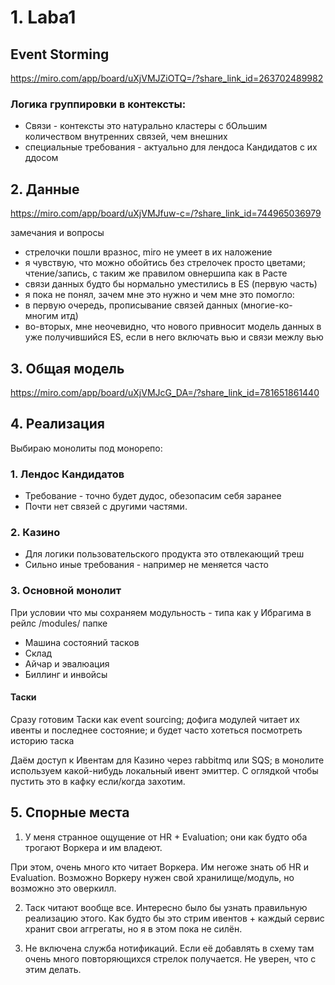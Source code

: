 # 1. Laba1

## Event Storming

https://miro.com/app/board/uXjVMJZiOTQ=/?share_link_id=263702489982

### Логика группировки в контексты:

- Связи - контексты это натурально кластеры с бОльшим количеством внутренних связей, чем внешних
- специальные требования - актуально для лендоса Кандидатов с их ддосом

## 2. Данные

https://miro.com/app/board/uXjVMJfuw-c=/?share_link_id=744965036979

замечания и вопросы
 
- стрелочки пошли вразнос, miro не умеет в их наложение
- я чувствую, что можно обойтись без стрелочек просто цветами; чтение/запись, с таким же правилом овнершипа как в Расте
- связи данных будто бы нормально уместились в ES (первую часть)
- я пока не понял, зачем мне это нужно и чем мне это помогло:
- в первую очередь, прописывание связей данных (многие-ко-многим итд)
- во-вторых, мне неочевидно, что нового привносит модель данных в уже получившийся ES, если в него включать вью и связи межлу вью 

## 3. Общая модель

https://miro.com/app/board/uXjVMJcG_DA=/?share_link_id=781651861440

## 4. Реализация

Выбираю монолиты под монорепо:

### 1. Лендос Кандидатов

- Требование - точно будет дудос, обезопасим себя заранее
- Почти нет связей с другими частями.

### 2. Казино

- Для логики пользовательского продукта это отвлекающий треш
- Сильно иные требования - например не меняется часто

### 3. Основной монолит

При условии что мы сохраняем модульность - типа как у Ибрагима в рейлс /modules/ папке

- Машина состояний тасков
- Склад
- Айчар и эвалюация
- Биллинг и инвойсы

#### Таски

Сразу готовим Таски как event sourcing; дофига модулей читает их ивенты и последнее состояние; и будет часто хотеться посмотреть историю таска 

Даём доступ к Ивентам для Казино через rabbitmq или SQS; в монолите используем какой-нибудь локальный ивент эмиттер. С оглядкой чтобы пустить это в кафку если/когда захотим.

## 5. Спорные места

1. У меня странное ощущение от HR + Evaluation; они как будто оба трогают Воркера и им владеют. 

При этом, очень много кто читает Воркера. Им негоже знать об HR и Evaluation. Возможно Воркеру нужен свой хранилище/модуль, но возможно это оверкилл.

2. Таск читают вообще все. Интересно было бы узнать правильную реализацию этого. Как будто бы это стрим ивентов + каждый сервис хранит свои аггрегаты, но я в этом пока не силён.

3. Не включена служба нотификаций. Если её добавлять в схему там очень много повторяющихся стрелок получается. Не уверен, что с этим делать. 